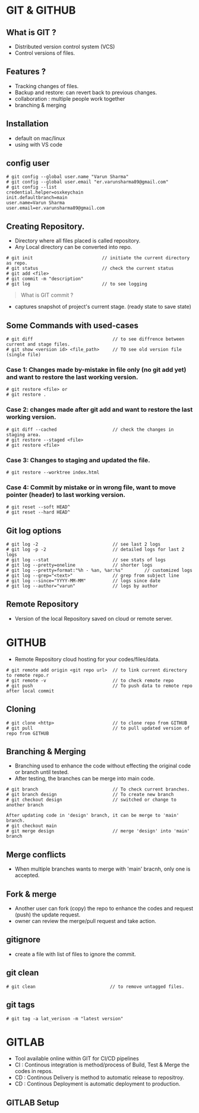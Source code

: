 
# GIT & GITHUB
## What is GIT ?
- Distributed version control system (VCS)
- Control versions of files.

## Features ?
- Tracking changes of files.
- Backup and restore: can revert back to previous changes.
- collaboration : multiple people work together
- branching & merging

## Installation
- default on mac/linux
- using with VS code

## config user
```
# git config --global user.name "Varun Sharma"
# git config --global user.email "er.varunsharma89@gmail.com"
# git config --list
credential.helper=osxkeychain
init.defaultbranch=main
user.name=Varun Sharma
user.email=er.varunsharma89@gmail.com
```

## Creating Repository.
- Directory where all files placed is called repository.
- Any Local directory can be converted into repo.
```
# git init                          // initiate the current directory as repo.
# git status                        // check the current status 
# git add <file>
# git commit -m "description"       
# git log                           // to see logging
```

> What is GIT commit ?
- captures snapshot of project's current stage. (ready state to save state)

## Some Commands with used-cases
```
# git diff                              // to see diffrence between current and stage files.
# git show <version id> <file_path>     // TO see old version file (single file)
```
### Case 1: Changes made by-mistake in file only (no git add yet) and want to restore the last working version.
```
# git restore <file> or 
# git restore .
```
### Case 2: changes made after git add and want to restore the last working version.
```
# git diff --cached                     // check the changes in staging area.
# git restore --staged <file>
# git restore <file>
```
### Case 3: Changes to staging and updated the file.
```
# git restore --worktree index.html
```
### Case 4: Commit by mistake or in wrong file, want to move pointer (header) to last working version.
```
# git reset --soft HEAD^
# git reset --hard HEAD^
```

## Git log options
```
# git log -2                            // see last 2 logs
# git log -p -2                         // detailed logs for last 2 logs
# git log --stat                        // see stats of logs
# git log --pretty=oneline              // shorter logs
# git log --pretty=format:"%h - %an, %ar:%s"        // customized logs
# git log --grep="<text>"               // grep from subject line
# git log --since="YYYY-MM-MM"          // logs since date 
# git log --author="varun"              // logs by author
```

## Remote Repository
- Version of the local Repository saved on cloud or remote server.

# GITHUB
- Remote Repository cloud hosting for your codes/files/data.
```
# git remote add origin <git repo url>  // to link current directory to remote repo.r
# git remote -v                         // to check remote repo
# git push                              // To push data to remote repo after local commit
```
## Cloning 
```
# git clone <http>                      // to clone repo from GITHUB
# git pull                              // to pull updated version of repo from GITHUB
```

## Branching & Merging
- Branching used to enhance the code without effecting the original code or branch until tested.
- After testing, the branches can be merge into main code.
```
# git branch                            // To check current branches.
# git branch design                     // To create new branch
# git checkout design                   // switched or change to another branch

After updating code in 'design' branch, it can be merge to 'main' branch.
# git checkout main 
# git merge design                      // merge 'design' into 'main' branch
```

## Merge conflicts 
- When multiple branches wants to merge with 'main' bracnh, only one is accepted.

## Fork & merge
- Another user can fork (copy) the repo to enhance the codes and request (push) the update request. 
- owner can review the merge/pull request and take action.
 
## gitignore
- create a file with list of files to ignore the commit.

## git clean
```
# git clean                            // to remove untagged files.
```

## git tags
```
# git tag -a lat_verison -m "latest version"
```

# GITLAB
- Tool available online within GIT for CI/CD pipelines
- CI : Continous integration is method/process of Build, Test & Merge the codes in repos.
- CD : Continous Delivery is method to automatic release to repositroy.
- CD : Continous Deployment is automatic deployment to production.

## GITLAB Setup

